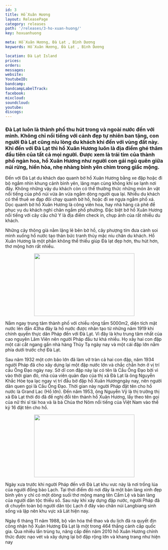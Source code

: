 ```yaml
---
id: 3
title: Hồ Xuân Hương
layout: ReleasePage
category: releases
path: '/releases/3-ho-xuan-huong/'
key: hoxuanhuong

meta: Hồ Xuân Hương, Đà Lạt , Bình Dương
keywords: Hồ Xuân Hương, Đà Lạt , Bình Dương

location: Đà Lạt Island
prices: 
orders: 
messages:
website: 
YoutubeID: 
bandcamp: 
bandcampLabelTrack: 
facebook: 
mixcloud: 
soundcloud: 
youtube: 
discogs: 
---
```



<h3>Đà Lạt luôn là thành phố thu hút trong và ngoài nước đến với mình. Không chỉ nổi tiếng với cảnh đẹp tự nhiên ban tặng, con người Đà Lạt cũng níu lòng du khách khi đến với vùng đất này. Khi đến với Đà Lạt thì hồ Xuân Hương luôn là địa điểm ghé thăm đầu tiên của tất cả mọi người. Được xem là trái tim của thành phố ngàn hoa, hồ Xuân Hương như người con gái ngủ quên giữa núi rừng, hiền hòa, nhẹ nhàng bình yên chìm trong giấc mộng.</h3>

Đến với Đà Lạt du khách dạo quanh bờ hồ Xuân Hương bằng xe đặp hoặc đi bộ ngắm nhìn khung cảnh bình yên, lãng mạn cùng không khí se lạnh nơi đây. Không những vậy du khách còn có thể thưởng thức những món ăn vặt nổi tiếng của phố núi vừa ăn vừa ngắm dòng người qua lại. Nhiều du khách có thể thuê xe đạp đôi chạy quanh bờ hồ, hoặc đi xe ngựa ngắm phố xá. Dọc quanh bờ hồ Xuân Hương là công viên hoa, hay nhà hàng cà phê để phục vụ du khách nghỉ chân ngắm phố phường. Đặc biệt bờ hồ Xuân Hương nổi tiếng với cây cầu chữ Y là địa điểm check in, chụp ảnh của rất nhiều du khách.

Những cây thông già nằm lặng lẽ bên bờ hồ, cây phượng tím đưa cành soi mình xuống hồ nước tạo thàn bức tranh thủy mặc níu chân du khách. Hồ Xuân Hương là một phần không thể thiếu giúp Đà lạt đẹp hơn, thu hút hơn, thơ mộng hơn rất nhiều. 

<div align="center"><img src="https://c2.staticflickr.com/2/1866/43416207024_3ca56f5319_b.jpg"width="320px" height="200px"></div>

Nằm ngay trung tâm thành phố với chiều rộng tầm 5000m2, diện tích mặt nước lên đấn 43ha đây là hồ nước được nhân tạo từ những năm 1919 khi chính quyền thực dân Pháp đến với Đà Lạt. Vì đây là khu trung tâm nhất của cao nguyên Lâm Viên nên người Pháp đầu tư khá nhiều. Họ xây hai con đập một cái cắt ngang gần nhà hàng Thủy Tạ ngày nay và một cái đập lớn nằm phía dưới trước chợ Đà Lạt.

Sau năm 1932 một cơn bão lớn đã làm vỡ tràn cả hai con đập,  năm 1934 người Pháp đã cho xây dựng lại một đập nước lớn và chắc chắn hơn ở vị trí cầu Ông Đạo ngày nay. Sở dĩ con đập này lại có tên là Cầu Ông Đạo bởi vì vào thời gian đó, nhà của viên quản đạo của thị xã Đà Lạt là ông Nguyễn Khắc Hòe tọa lạc ngay vị trí đầu bờ đập hồ Xuân Hươngngày nay, nên người dân quen gọi là Cầu Ông Đạo. Thời gian này người Pháp đặt tên cho hồ nước là Grand Lac (Hồ lớn). Đến năm 1953, ông Nguyễn Vỹ là thị trưởng thị xã Đà Lạt thời đó đã đề nghị đổi tên thành hồ Xuân Hương,  lấy theo tên gọi của nữ thi sĩ tài hoa và là bà Chúa thơ Nôm nổi tiếng của Việt Nam vào thế kỷ 16 đặt tên cho hồ.

<div align="center"><img src="https://c2.staticflickr.com/2/1849/30267377228_e5f4545da9_b.jpg"width="320px" height="200px"></div>

Ngày xưa trước khi người Pháp đến với Đà Lạt khu vưc này là nơi trồng lúa của người đồng bào Lạch. Tại thơi điểm đó nơi đây là một bản làng xinh đẹp bình yên y chỉ có một dòng suối thơ mộng mang tên Cẩm Lệ và bản làng của người dân tộc thiểu số. Sau này khi xây dựng đập nước, người Pháp đã di chuyển toàn bộ người dân tộc Lạch ở đây vào chân núi Langbiang sinh sống và lập nên khu vực xã Lát hiện nay.

Ngày 6 tháng 11 năm 1988, bộ văn hóa thể thao và du lịch đã ra quyết địn công nhận hồ Xuân Hương Đà Lạt là một trong 464 thắng cảnh cấp quốc gia. Qua nhiều lần trùng tu, nâng cấp đến năm 2010 hồ Xuân Hương chính thức được nạo vét và xây dựng lại bờ đập rộng lớn và khang trang như hiện nay

